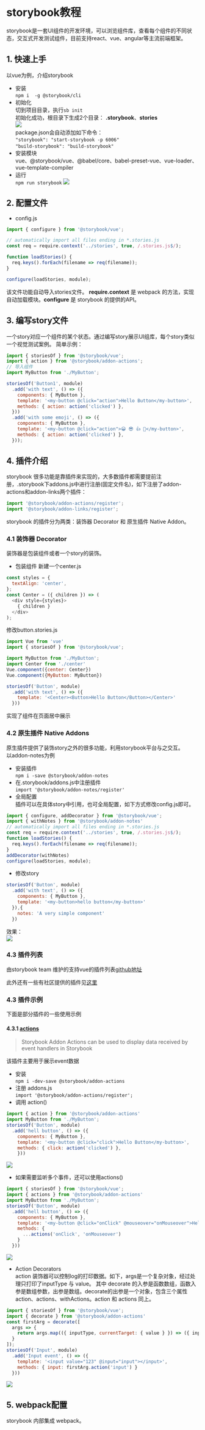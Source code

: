 # storybook教程

storybook是一套UI组件的开发环境，可以浏览组件库，查看每个组件的不同状态，交互式开发测试组件，目前支持react、vue、angular等主流前端框架。

## 1. 快速上手
以vue为例，介绍storybook
- 安装  
```npm i  -g @storybook/cli```
- 初始化  
切到项目目录，执行```sb init```  
初始化成功，根目录下生成2个目录：  **\.storybook**、**stories**  
![](./img/directory.png)  
package.json会自动添加如下命令：  
```"storybook": "start-storybook -p 6006"```  
```"build-storybook": "build-storybook"``` 
- 安装模块  
vue、@storybook/vue、@babel/core、babel-preset-vue、vue-loader、vue-template-compiler
- 运行  
```npm run storybook```
![](./img/init.png)

## 2. 配置文件
- config.js
```javascript
import { configure } from '@storybook/vue';

// automatically import all files ending in *.stories.js
const req = require.context('../stories', true, /.stories.js$/);

function loadStories() {
  req.keys().forEach(filename => req(filename));
}

configure(loadStories, module);
``` 
该文件功能自动导入stories文件。
**require.context** 是 webpack 的方法，实现自动加载模块。**configure** 是 storybook 的提供的API。
## 3. 编写story文件
一个story对应一个组件的某个状态。通过编写story展示UI组库，每个story类似一个视觉测试案例。
简单示例：
```javascript
import { storiesOf } from '@storybook/vue';
import { action } from '@storybook/addon-actions';
// 导入组件
import MyButton from './MyButton';

storiesOf('Button1', module)
  .add('with text', () => ({
    components: { MyButton },
    template: '<my-button @click="action">Hello Button</my-button>',
    methods: { action: action('clicked') },
  }))
  .add('with some emoji', () => ({
    components: { MyButton },
    template: '<my-button @click="action">😀 😎 👍 💯</my-button>',
    methods: { action: action('clicked') },
  }));
  ``` 
## 4. 插件介绍
storybook 很多功能是靠插件来实现的，大多数插件都需要提前注册，.storybook下addons.js中进行注册(固定文件名)，如下注册了addon-actions和addon-links两个插件：
```javascript
import '@storybook/addon-actions/register';
import '@storybook/addon-links/register';
```
storybook 的插件分为两类：装饰器 Decorator 和 原生插件 Native Addon。
### 4.1 装饰器 Decorator
装饰器是包装组件或者一个story的装饰。  
- 包装组件
新建一个center.js  
```javascript
const styles = {
  textAlign: 'center',
};
const Center = ({ children }) => (
  <div style={styles}>
    { children }
  </div>
);
```
修改button.stories.js
```javascript
import Vue from 'vue'
import { storiesOf } from '@storybook/vue';

import MyButton from './MyButton';
import Center from './center'
Vue.component({center: Center})
Vue.component({MyButton: MyButton})

storiesOf('Button', module)
  .add('with text', () => ({
    template: '<Center><Button>Hello Button</Button></Center>'
  }))
```
实现了组件在页面居中展示  
### 4.2 原生插件 Native Addons    
原生插件提供了装饰story之外的很多功能，利用storybook平台与之交互。  
以addon-notes为例  
- 安装插件  
```npm i -save @storybook/addon-notes```  
- 在.storybook/addons.js中注册插件  
```import '@storybook/addon-notes/register'```  
- 全局配置  
插件可以在具体story中引用，也可全局配置，如下方式修改config.js即可。  
```javascript
import { configure, addDecorator } from '@storybook/vue';
import { withNotes } from '@storybook/addon-notes'
// automatically import all files ending in *.stories.js
const req = require.context('../stories', true, /.stories.js$/);
function loadStories() {
  req.keys().forEach(filename => req(filename));
}
addDecorator(withNotes)
configure(loadStories, module);
```
- 修改story  
```javascript
storiesOf('Button', module)
  .add('with text', () => ({
    components: { MyButton },
    template: '<my-button>hello button</my-button>'
  }),{
    notes: 'A very simple component'
  })
```
效果：  
![](./img/notes.png)  
  
### 4.3 插件列表
由storybook team 维护的支持vue的插件列表[github地址](https://github.com/storybooks/storybook/blob/master/ADDONS_SUPPORT.md)

此外还有一些有社区提供的插件见[这里](https://storybook.js.org/addons/addon-gallery/)

### 4.3 插件示例
下面是部分插件的一些使用示例
#### 4.3.1 [actions](https://github.com/storybooks/storybook/tree/master/addons/actions)  

> Storybook Addon Actions can be used to display data received by event handlers in Storybook

该插件主要用于展示event数据

- 安装  
```npm i -dev-save @storybook/addon-actions```
- 注册 addons.js   
```import '@storybook/addon-actions/register';```
- 调用 action()      
```javascript
import { action } from '@storybook/addon-actions'
import MyButton from './MyButton';
storiesOf('Button', module)
  .add('hell button', () => ({
    components: { MyButton },
    template: '<my-button @click="click">Hello Button</my-button>',
    methods: { click: action('clicked') },
    }))
```
![](./img/action.png)  

- 如果需要监听多个事件，还可以使用actions()    
```javascript
import { storiesOf } from '@storybook/vue';
import { actions } from '@storybook/addon-actions'
import MyButton from './MyButton';
storiesOf('Button', module)
  .add('hell button', () => ({
    components: { MyButton },
    template: '<my-button @click="onClick" @mouseover="onMouseover">Hello Button</my-button>',
    methods: { 
      ...actions('onClick', 'onMouseover')
    }
  }))
```
![](./img/actions.png) 
- Action Decorators   
action 装饰器可以控制log的打印数据。如下，args是一个复杂对象，经过处理只打印了inputType 与 value。
其中 decorate 的入参是函数数组，函数入参是数组参数，出参是数组。decorate的出参是一个对象，包含三个属性action、actions、withActions。action 和 actions 同上。
```javascript
import { storiesOf } from '@storybook/vue';
import { decorate } from '@storybook/addon-actions'
const firstArg = decorate([
  args => {
    return args.map(({ inputType, currentTarget: { value } }) => ({ inputType, currentTarget: { value } }))
  }
]);
storiesOf('Input', module)
  .add('Input event', () => ({
    template: '<input value="123" @input="input"></input>',
    methods: { input: firstArg.action('input') }
  }))
```
![](./img/action-decorators.png) 


## 5. webpack配置
storybook 内部集成 webpack。